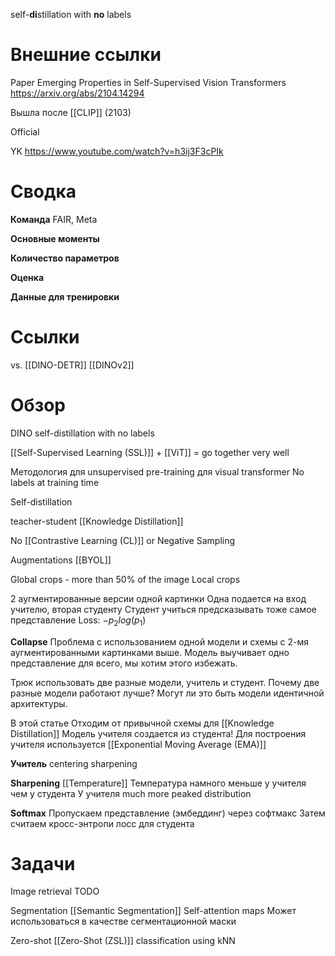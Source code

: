
self-**di**stillation with **no** labels

# Внешние ссылки

Paper
Emerging Properties in Self-Supervised Vision Transformers
https://arxiv.org/abs/2104.14294

Вышла после [[CLIP]] (2103)

Official

YK
https://www.youtube.com/watch?v=h3ij3F3cPIk


# Сводка

**Команда**
FAIR, Meta

**Основные моменты**

**Количество параметров**

**Оценка**

**Данные для тренировки**


# Ссылки

vs. [[DINO-DETR]]
[[DINOv2]]


# Обзор

DINO
self-distillation with no labels

[[Self-Supervised Learning (SSL)]] + [[ViT]] = go together very well

Методология для unsupervised pre-training для visual transformer
No labels at training time

Self-distillation

teacher-student
[[Knowledge Distillation]]

No [[Contrastive Learning (CL)]] or Negative Sampling

Augmentations
[[BYOL]]

Global crops - more than 50% of the image
Local crops

2 аугментированные версии одной картинки
Одна подается на вход учителю, вторая студенту
Студент учиться предсказывать тоже самое представление
Loss: $-p_2 log (p_1)$

**Collapse**
Проблема с использованием одной модели и схемы с 2-мя аугментированными картинками выше.
Модель выучивает одно представление для всего, мы хотим этого избежать.

Трюк использовать две разные модели, учитель и студент. Почему две разные модели работают лучше? Могут ли это быть модели идентичной архитектуры.

В этой статье
Отходим от привычной схемы для [[Knowledge Distillation]]
Модель учителя создается из студента!
Для построения учителя используется [[Exponential Moving Average (EMA)]]

**Учитель**
centering
sharpening

**Sharpening**
[[Temperature]]
Температура намного меньше у учителя чем у студента
У учителя much more peaked distribution

**Softmax**
Пропускаем представление (эмбеддинг) через софтмакс
Затем считаем кросс-энтропи лосс для студента



# Задачи

Image retrieval
TODO

Segmentation
[[Semantic Segmentation]]
Self-attention maps
Может использоваться в качестве сегментационной маски

Zero-shot
[[Zero-Shot (ZSL)]] classification using kNN



